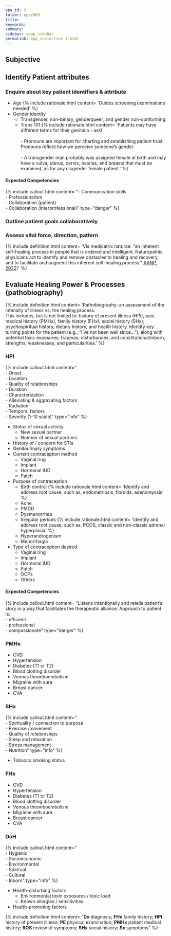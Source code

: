 ```yaml
---
epa_id: 3
folder: epa/003
title: 
keywords: 
summary: 
sidebar: soap_sidebar
permalink: epa_subjective_3.html
---
```

## Subjective
## Identify Patient attributes

### Enquire about key patient identifiers & attribute
- Age
  {% include rationale.html content= 'Guides screening examinations needed' %}
- Gender identity
  - Transgender, non-binary, genderqueer, and gender non-conforming 
  - Trans 101
    {% include rationale.html content= 'Patients may have different terms for their genitalia - ask!<br><br>- Pronouns are important for charting and establishing patient trust. Pronouns reflect how we perceive someone’s gender.<br><br>- A transgender man probably was assigned female at birth and may have a vulva, uterus, cervix, ovaries, and breasts that must be examined, as for any cisgender female patient.' %}

#### Expected Competencies
{% include callout.html content= "- Communication skills<br>- Professionalism<br>- Collaboration (patient)<br>- Collaboration (interprofessional)" type="danger" %}

### Outline patient goals collaboratively

### Assess vital force, direction, pattern
{% include definition.html content= 'Vis medicatrix naturae: "an inherent self-healing process in people that is ordered and intelligent. Naturopathic physicians act to identify and remove obstacles to healing and recovery, and to facilitate and augment this inherent self-healing process." [AANP, 2022](https://naturopathic.org/page/PrinciplesNaturopathicMedicine?&hhsearchterms=%22vis+and+medicatrix+and+naturae%22))' %}


## Evaluate Healing Power & Processes (pathobiography)
{% include definition.html content= 'Pathobiography: an assessment of the intensity of illness vs. the healing process.<br> This includes, but is not limited to: history of present illness (HPI), past medical history (PMHx), family history (FHx), social history (SHx), psychospiritual history, dietary history, and  health history. Identify key turning points for the patient (e.g., “I’ve  not  been well since…”), along with potential toxic exposures; traumas; disturbances; and constitutional/inborn, strengths, weaknesses, and particularities.' %}

### HPI
 {% include callout.html content="<br>- Onset<br> - Location<br> - Quality of relationships<br> - Duration<br> - Characterization<br> - Alleviating & aggravating factors<br> - Radiation<br> - Temporal factors<br> - Severity (1-10 scale)" type="info" %}
- Status of sexual activity
  - New sexual partner
  - Number of sexual partners
- History of / concern for STIs
- Genitourinary symptoms
- Current contraception method
  - Vaginal ring
  - Implant
  - Hormonal IUD
  - Patch
- Purpose of contraception
  - Birth control
    {% include rationale.html content= 'Identify and address root cause, such as, endometriosis, fibroids, adenomyosis' %}
  - Acne 
  - PMDD
  - Dysmenorrhea 
  - Irregular periods 
    {% include rationale.html content= 'Identify and address root cause, such as, PCOS, classic and non-classic adrenal hyperplasia' %}
  - Hyperandrogenism
  - Menorrhagia
- Type of contraception desired
  - Vaginal ring
  - Implant
  - Hormonal IUD
  - Patch
  - OCPs
  - Others

#### Expected Competencies
{% include callout.html content= "Listens intentionally and retells patient’s story in a way that facilitates the therapeutic alliance. Approach to patient is:<br>- efficient<br>- professional<br>- compassionate" type="danger" %}
  
### PMHx
- CVD
- Hypertension
- Diabetes (T1 or T2)
- Blood clotting disorder
- Venous thromboembolism
- Migraine with aura
- Breast cancer
- CVA

### SHx
 {% include callout.html content="<br>- Spirituality / connection to purpose<br> - Exercise /movement<br> - Quality of relationships<br> - Sleep and relaxation<br> - Stress management<br> - Nutrition" type="info" %}
- Tobacco smoking status

### FHx
- CVD
- Hypertension
- Diabetes (T1 or T2)
- Blood clotting disorder
- Venous thromboembolism
- Migraine with aura
- Breast cancer
- CVA

### DoH
{% include callout.html content="<br>- Hygienic<br>- Socioeconomic<br>- Environmental<br>- Spiritual<br>- Cultural<br>- Inborn" type="info" %}
- Health-disturbing factors
  - Environmental toxin exposures / toxic load 
  - Known allergies / sensitivities
- Health-promoting factors

{% include definition.html content= "**Dx** diagnosis; **FHx** family history; **HPI** history of present illness; **PE** physical examination; **PMHx** patient medical history; **ROS** review of symptoms; **SHx** social history; **Sx** symptoms" %}
